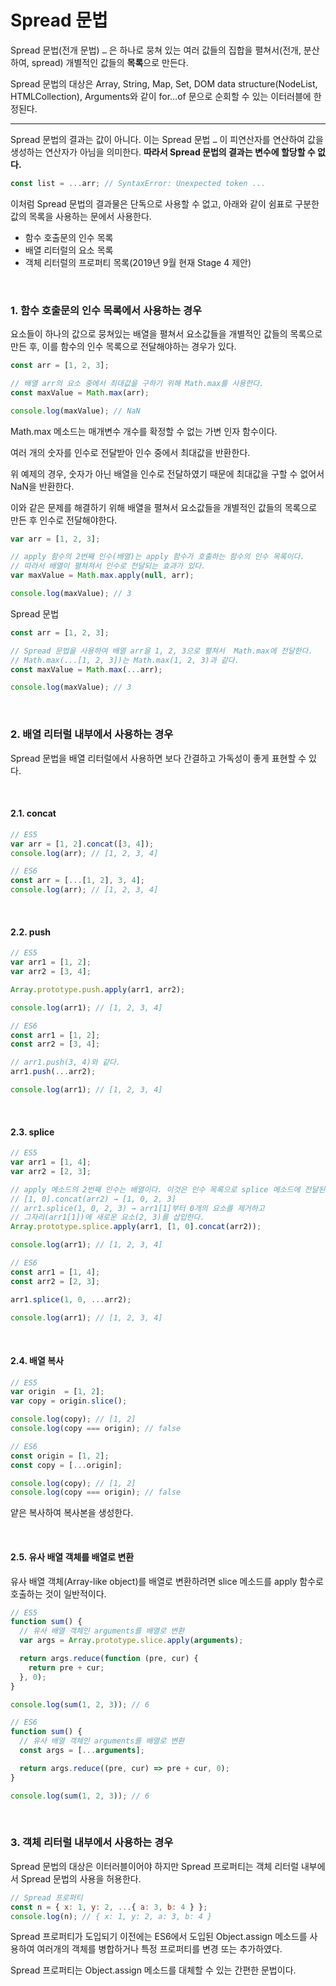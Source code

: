 

# Spread 문법

Spread 문법(전개 문법)  `…` 은 하나로 뭉쳐 있는 여러 값들의 집합을 펼쳐서(전개, 분산하여, spread) 개별적인 값들의 **목록**으로 만든다. 

Spread 문법의 대상은 Array, String, Map, Set, DOM data structure(NodeList, HTMLCollection), Arguments와 같이 for…of 문으로 순회할 수 있는 이터러블에 한정된다. 

----

 Spread 문법의 결과는 값이 아니다. 이는 Spread 문법  `…` 이 피연산자를 연산하여 값을 생성하는 연산자가 아님을 의미한다. **따라서 Spread 문법의 결과는 변수에 할당할 수 없다.** 

~~~javascript
const list = ...arr; // SyntaxError: Unexpected token ... 
~~~

이처럼 Spread 문법의 결과물은 단독으로 사용할 수 없고, 아래와 같이 쉼표로 구분한 값의 목록을 사용하는 문에서 사용한다.

- 함수 호출문의 인수 목록
- 배열 리터럴의 요소 목록
- 객체 리터럴의 프로퍼티 목록(2019년 9월 현재 Stage 4 제안)



<br>

### 1. 함수 호출문의 인수 목록에서 사용하는 경우

요소들이 하나의 값으로 뭉쳐있는 배열을 펼쳐서 요소값들을 개별적인 값들의 목록으로 만든 후, 이를 함수의 인수 목록으로 전달해야하는 경우가 있다.

~~~javascript
const arr = [1, 2, 3];

// 배열 arr의 요소 중에서 최대값을 구하기 위해 Math.max를 사용한다.
const maxValue = Math.max(arr);

console.log(maxValue); // NaN
~~~

Math.max 메소드는 매개변수 개수를 확정할 수 없는 가변 인자 함수이다. 

여러 개의 숫자를 인수로 전달받아 인수 중에서 최대값을 반환한다.

위 예제의 경우, 숫자가 아닌 배열을 인수로 전달하였기 때문에 최대값을 구할 수 없어서 NaN을 반환한다.

이와 같은 문제를 해결하기 위해 배열을 펼쳐서 요소값들을 개별적인 값들의 목록으로 만든 후 인수로 전달해야한다.

~~~javascript
var arr = [1, 2, 3];

// apply 함수의 2번째 인수(배열)는 apply 함수가 호출하는 함수의 인수 목록이다.
// 따라서 배열이 펼쳐져서 인수로 전달되는 효과가 있다.
var maxValue = Math.max.apply(null, arr);

console.log(maxValue); // 3
~~~

Spread 문법

~~~javascript
const arr = [1, 2, 3];

// Spread 문법을 사용하여 배열 arr을 1, 2, 3으로 펼쳐서  Math.max에 전달한다.
// Math.max(...[1, 2, 3])는 Math.max(1, 2, 3)과 같다.
const maxValue = Math.max(...arr);

console.log(maxValue); // 3
~~~



<br>

### 2. 배열 리터럴 내부에서 사용하는 경우

Spread 문법을 배열 리터럴에서 사용하면 보다 간결하고 가독성이 좋게 표현할 수 있다. 

<br>

#### 2.1. concat

~~~javascript
// ES5
var arr = [1, 2].concat([3, 4]);
console.log(arr); // [1, 2, 3, 4]

// ES6
const arr = [...[1, 2], 3, 4];
console.log(arr); // [1, 2, 3, 4]
~~~

<br>

#### 2.2. push

~~~javascript
// ES5
var arr1 = [1, 2];
var arr2 = [3, 4];

Array.prototype.push.apply(arr1, arr2);

console.log(arr1); // [1, 2, 3, 4]

// ES6
const arr1 = [1, 2];
const arr2 = [3, 4];

// arr1.push(3, 4)와 같다.
arr1.push(...arr2);

console.log(arr1); // [1, 2, 3, 4]
~~~

<br>

#### 2.3. splice

~~~javascript
// ES5
var arr1 = [1, 4];
var arr2 = [2, 3];

// apply 메소드의 2번째 인수는 배열이다. 이것은 인수 목록으로 splice 메소드에 전달된다.
// [1, 0].concat(arr2) → [1, 0, 2, 3]
// arr1.splice(1, 0, 2, 3) → arr1[1]부터 0개의 요소를 제거하고
// 그자리(arr1[1])에 새로운 요소(2, 3)를 삽입한다.
Array.prototype.splice.apply(arr1, [1, 0].concat(arr2));

console.log(arr1); // [1, 2, 3, 4]

// ES6
const arr1 = [1, 4];
const arr2 = [2, 3];

arr1.splice(1, 0, ...arr2);

console.log(arr1); // [1, 2, 3, 4]
~~~

<br>

#### 2.4. 배열 복사

~~~javascript
// ES5
var origin  = [1, 2];
var copy = origin.slice();

console.log(copy); // [1, 2]
console.log(copy === origin); // false

// ES6
const origin = [1, 2];
const copy = [...origin];

console.log(copy); // [1, 2]
console.log(copy === origin); // false
~~~

얕은 복사하여 복사본을 생성한다.

<br>

#### 2.5. 유사 배열 객체를 배열로 변환

유사 배열 객체(Array-like object)를 배열로 변환하려면 slice 메소드를 apply 함수로 호출하는 것이 일반적이다. 

~~~javascript
// ES5
function sum() {
  // 유사 배열 객체인 arguments를 배열로 변환
  var args = Array.prototype.slice.apply(arguments);

  return args.reduce(function (pre, cur) {
    return pre + cur;
  }, 0);
}

console.log(sum(1, 2, 3)); // 6
~~~

~~~javascript
// ES6
function sum() {
  // 유사 배열 객체인 arguments를 배열로 변환
  const args = [...arguments];

  return args.reduce((pre, cur) => pre + cur, 0);
}

console.log(sum(1, 2, 3)); // 6
~~~



<br>

### 3. 객체 리터럴 내부에서 사용하는 경우

Spread 문법의 대상은 이터러블이어야 하지만 Spread 프로퍼티는 객체 리터럴 내부에서 Spread 문법의 사용을 허용한다.

~~~javascript
// Spread 프로퍼티
const n = { x: 1, y: 2, ...{ a: 3, b: 4 } };
console.log(n); // { x: 1, y: 2, a: 3, b: 4 }
~~~

Spread 프로퍼티가 도입되기 이전에는 ES6에서 도입된 Object.assign 메소드를 사용하여 여러개의 객체를 병합하거나 특정 프로퍼티를 변경 또는 추가하였다. 

Spread 프로퍼티는 Object.assign 메소드를 대체할 수 있는 간편한 문법이다. 

